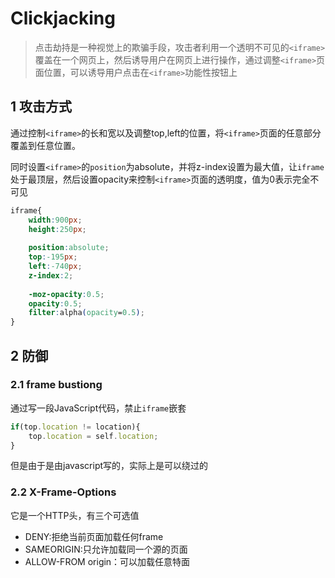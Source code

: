 # Clickjacking

> 点击劫持是一种视觉上的欺骗手段，攻击者利用一个透明不可见的`<iframe>`覆盖在一个网页上，然后诱导用户在网页上进行操作，通过调整`<iframe>`页面位置，可以诱导用户点击在`<iframe>`功能性按钮上

## 1 攻击方式

通过控制`<iframe>`的长和宽以及调整top,left的位置，将`<iframe>`页面的任意部分覆盖到任意位置。

同时设置`<iframe>`的`position`为absolute，并将z-index设置为最大值，让`iframe`处于最顶层，然后设置opacity来控制`<iframe>`页面的透明度，值为0表示完全不可见

```css
iframe{
    width:900px;
    height:250px;
    
    position:absolute;
    top:-195px;
    left:-740px;
    z-index:2;
    
    -moz-opacity:0.5;
    opacity:0.5;
    filter:alpha(opacity=0.5);
}
```

## 2 防御

### 2.1 frame bustiong

通过写一段JavaScript代码，禁止`iframe`嵌套

```javascript
if(top.location != location){
    top.location = self.location;
}
```

但是由于是由javascript写的，实际上是可以绕过的

### 2.2 X-Frame-Options

它是一个HTTP头，有三个可选值

- DENY:拒绝当前页面加载任何frame
- SAMEORIGIN:只允许加载同一个源的页面
- ALLOW-FROM origin：可以加载任意特面